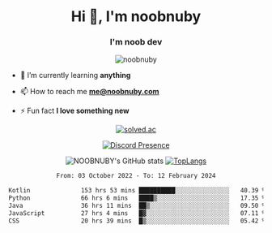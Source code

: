 <h1 align="center">Hi 👋, I'm noobnuby</h1>
<h3 align="center">I'm noob dev</h3>
<p align="center"> <img src="https://komarev.com/ghpvc/?username=noobnuby&label=Profile%20views&color=0e75b6&style=flat" alt="noobnuby" /> </p>

- 🌱 I’m currently learning **anything**

- 📫 How to reach me **me@noobnuby.com**

- ⚡ Fun fact **I love something new**

<div align="center">
  
[![solved.ac](https://solvedac-cards-starcea.paring.moe/profile/noobnuby)](https://solved.ac/profile/noobnuby)

<div>

<div align="center">
  
[![Discord Presence](https://lanyard.cnrad.dev/api/878092667156856882?showDisplayName=true)](https://discord.com/users/878092667156856882)

<div>

<div align="center">

![NOOBNUBY's GitHub stats](https://github-readme-stats.vercel.app/api?username=NOOBNUBY&show_icons=true&theme=dark)
[![TopLangs](https://github-readme-stats.vercel.app/api/top-langs/?username=NOOBNUBY&layout=compact&theme=dark)](https://github.com/anuraghazra/github-readme-stats)

</div>

<!--START_SECTION:waka-->

```txt
From: 03 October 2022 - To: 12 February 2024

Kotlin              153 hrs 53 mins ██████████░░░░░░░░░░░░░░░   40.39 %
Python              66 hrs 6 mins   ████▒░░░░░░░░░░░░░░░░░░░░   17.35 %
Java                36 hrs 11 mins  ██▒░░░░░░░░░░░░░░░░░░░░░░   09.50 %
JavaScript          27 hrs 4 mins   █▓░░░░░░░░░░░░░░░░░░░░░░░   07.11 %
CSS                 20 hrs 39 mins  █▒░░░░░░░░░░░░░░░░░░░░░░░   05.42 %
```

<!--END_SECTION:waka-->
